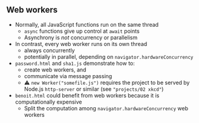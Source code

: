 ## Web workers

- Normally, all JavaScript functions run on the same thread
  - `async` functions give up control at `await` points
  - Asynchrony is *not* concurrency or parallelism
- In contrast, every web worker runs on its own thread
  - always concurrently
  - potentially in parallel, depending on `navigator.hardwareConcurrency`
- `password.html` and `sha1.js` demonstrate how to:
  - create web workers, and
  - communicate via message passing
  - ⚠️ `new Worker("somefile.js")` requires the project to be served by Node.js `http-server` or similar (see `"projects/02 xkcd"`)
- `benoit.html` could benefit from web workers because it is computationally expensive
  - Split the computation among `navigator.hardwareConcurrency` web workers
